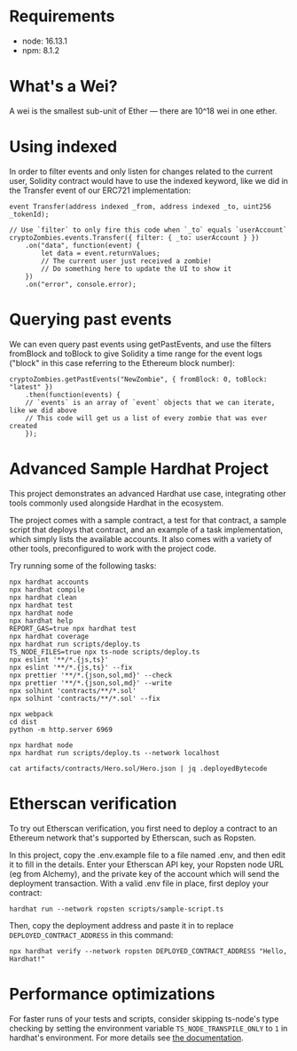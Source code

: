 # Requirements
- node: 16.13.1
- npm: 8.1.2

# What's a Wei?

A wei is the smallest sub-unit of Ether — there are 10^18 wei in one ether.


# Using indexed

In order to filter events and only listen for changes related to the current user, Solidity contract would have to use the indexed keyword, like we did in the Transfer event of our ERC721 implementation:

```event Transfer(address indexed _from, address indexed _to, uint256 _tokenId);```


```
// Use `filter` to only fire this code when `_to` equals `userAccount`
cryptoZombies.events.Transfer({ filter: { _to: userAccount } })
    .on("data", function(event) {
        let data = event.returnValues;
        // The current user just received a zombie!
        // Do something here to update the UI to show it
    })
    .on("error", console.error);
```

# Querying past events

We can even query past events using getPastEvents, and use the filters fromBlock and toBlock to give Solidity a time range for the event logs ("block" in this case referring to the Ethereum block number):

```
cryptoZombies.getPastEvents("NewZombie", { fromBlock: 0, toBlock: "latest" })
    .then(function(events) {
    // `events` is an array of `event` objects that we can iterate, like we did above
    // This code will get us a list of every zombie that was ever created
    });
```


# Advanced Sample Hardhat Project

This project demonstrates an advanced Hardhat use case, integrating other tools commonly used alongside Hardhat in the ecosystem.

The project comes with a sample contract, a test for that contract, a sample script that deploys that contract, and an example of a task implementation, which simply lists the available accounts. It also comes with a variety of other tools, preconfigured to work with the project code.

Try running some of the following tasks:

```shell
npx hardhat accounts
npx hardhat compile
npx hardhat clean
npx hardhat test
npx hardhat node
npx hardhat help
REPORT_GAS=true npx hardhat test
npx hardhat coverage
npx hardhat run scripts/deploy.ts
TS_NODE_FILES=true npx ts-node scripts/deploy.ts
npx eslint '**/*.{js,ts}'
npx eslint '**/*.{js,ts}' --fix
npx prettier '**/*.{json,sol,md}' --check
npx prettier '**/*.{json,sol,md}' --write
npx solhint 'contracts/**/*.sol'
npx solhint 'contracts/**/*.sol' --fix

npx webpack
cd dist
python -m http.server 6969

npx hardhat node
npx hardhat run scripts/deploy.ts --network localhost

cat artifacts/contracts/Hero.sol/Hero.json | jq .deployedBytecode 
```

# Etherscan verification

To try out Etherscan verification, you first need to deploy a contract to an Ethereum network that's supported by Etherscan, such as Ropsten.

In this project, copy the .env.example file to a file named .env, and then edit it to fill in the details. Enter your Etherscan API key, your Ropsten node URL (eg from Alchemy), and the private key of the account which will send the deployment transaction. With a valid .env file in place, first deploy your contract:

```shell
hardhat run --network ropsten scripts/sample-script.ts
```

Then, copy the deployment address and paste it in to replace `DEPLOYED_CONTRACT_ADDRESS` in this command:

```shell
npx hardhat verify --network ropsten DEPLOYED_CONTRACT_ADDRESS "Hello, Hardhat!"
```

# Performance optimizations

For faster runs of your tests and scripts, consider skipping ts-node's type checking by setting the environment variable `TS_NODE_TRANSPILE_ONLY` to `1` in hardhat's environment. For more details see [the documentation](https://hardhat.org/guides/typescript.html#performance-optimizations).
